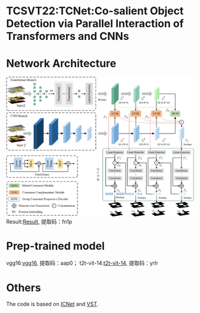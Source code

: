 # TCSVT22:TCNet:Co-salient Object Detection via Parallel Interaction of Transformers and CNNs
# Network Architecture
![image](https://github.com/zhangqiao970914/TCNet/blob/main/image/TCNet.png)
Result:[Result](https://pan.baidu.com/s/1L7s1Gi1RADzaKLwuSFITRg), 提取码：fn1p 
# Prep-trained model
vgg16:[vgg16](https://pan.baidu.com/s/1jiTLv8oO8R7eVsdWPOf2ZQ), 提取码：aap0；
t2t-vit-14:[t2t-vit-14](https://pan.baidu.com/s/1fejkFf_bRvTJkzJxfWQsYg), 提取码：yrlr

# Others
The code is based on [ICNet](https://github.com/blanclist/ICNet) and [VST](https://github.com/nnizhang/VST).
